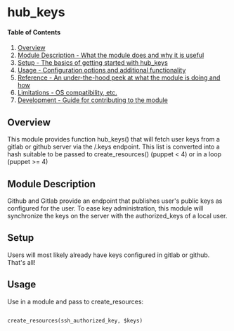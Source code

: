 # hub_keys

#### Table of Contents

1. [Overview](#overview)
2. [Module Description - What the module does and why it is useful](#module-description)
3. [Setup - The basics of getting started with hub_keys](#setup)
4. [Usage - Configuration options and additional functionality](#usage)
5. [Reference - An under-the-hood peek at what the module is doing and how](#reference)
5. [Limitations - OS compatibility, etc.](#limitations)
6. [Development - Guide for contributing to the module](#development)

## Overview

This module provides function hub_keys() that will fetch user keys from a gitlab
or github server via the /<username>.keys endpoint.  This list is converted into
a hash suitable to be passed to create_resources() (puppet < 4) or in a loop (puppet >= 4)

## Module Description

Github and Gitlab provide an endpoint that publishes user's public keys as configured
for the user.  To ease key administration, this module will synchronize the keys on the
server with the authorized_keys of a local user.

## Setup

Users will most likely already have keys configured in gitlab or github.  That's all!

## Usage

Use in a module and pass to create_resources:

``` $keys = hub_keys('monkey', 'https://gitlab.server.for.monkey')

create_resources(ssh_authorized_key, $keys)
```

